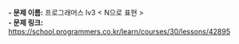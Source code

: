 **- 문제 이름:** 프로그래머스 lv3 < N으로 표현 >  
**- 문제 링크:** https://school.programmers.co.kr/learn/courses/30/lessons/42895
